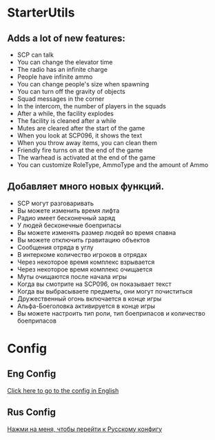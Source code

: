 # StarterUtils
## Adds a lot of new features:
+ SCP can talk
+ You can change the elevator time
+ The radio has an infinite charge
+ People have infinite ammo
+ You can change people's size when spawning
+ You can turn off the gravity of objects
+ Squad messages in the corner
+ In the intercom, the number of players in the squads
+ After a while, the facility explodes
+ The facility is cleaned after a while
+ Mutes are cleared after the start of the game
+ When you look at SCP096, it shows the text
+ When you throw away items, you can clean them
+ Friendly fire turns on at the end of the game
+ The warhead is activated at the end of the game
+ You can customize RoleType, AmmoType and the amount of Ammo

## Добавляет много новых функций.
+ SCP могут разговаривать
+ Вы можете изменить время лифта
+ Радио имеет бесконечный заряд
+ У людей бесконечные боеприпасы
+ Вы можете изменять размер людей во время спавна
+ Вы можете отключить гравитацию объектов
+ Сообщения отряда в углу
+ В интеркоме количество игроков в отрядах
+ Через некоторое время комплекс взрывается
+ Через некоторое время комплекс очищается
+ Муты очищаются после начала игры
+ Когда вы смотрите на SCP096, он показывает текст
+ Когда вы выбрасываете предметы, они могут почиститься
+ Дружественный огонь включается в конце игры
+ Альфа-Боеголовка активируется в конце игры
+ Вы можете настроить тип роли, тип боеприпасов и количество боеприпасов

# Config
## Eng Config
[Click here to go to the config in English](https://github.com/KoT0XleB/StarterUtils/blob/main/ConfigEng.md)
## Rus Config
[Нажми на меня, чтобы перейти к Русскому конфигу](https://github.com/KoT0XleB/StarterUtils/blob/main/ConfigRus.md)
